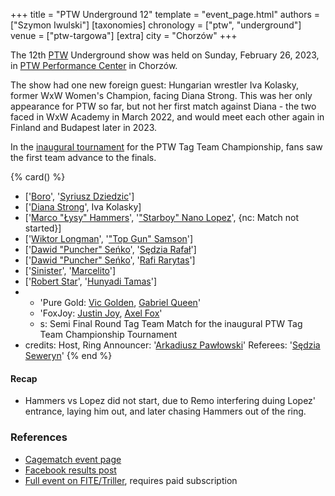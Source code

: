 +++
title = "PTW Underground 12"
template = "event_page.html"
authors = ["Szymon Iwulski"]
[taxonomies]
chronology = ["ptw", "underground"]
venue = ["ptw-targowa"]
[extra]
city = "Chorzów"
+++

The 12th [PTW](@/o/ptw.md) Underground show was held on Sunday, February 26, 2023, in [PTW Performance Center](@/v/ptw-targowa.md) in Chorzów.

The show had one new foreign guest: Hungarian wrestler Iva Kolasky, former WxW Women's Champion, facing Diana Strong. This was her only appearance for PTW so far, but not her first match against Diana - the two faced in WxW Academy in March 2022, and would meet each other again in Finland and Budapest later in 2023.

In the [inaugural tournament](https://www.facebook.com/PrimeTimeWrestlingPL/posts/pfbid02GPtR7do2nZYvFzc4jbRLnvhSRDkD9Z1rg7kAxAp3X8YPiEoWnLKqzV2wWiqjP9GSl) for the PTW Tag Team Championship, fans saw the first team advance to the finals.

{% card() %}
- ['[Boro](@/w/boro.md)', '[Syriusz Dziedzic](@/w/dziedzic.md)']
- ['[Diana Strong](@/w/diana-strong.md)', Iva Kolasky]
- ['[Marco "Łysy" Hammers](@/w/marco-hammers.md)', '["Starboy" Nano Lopez](@/w/nano-lopez.md)',
  {nc: Match not started}]
- ['[Wiktor Longman](@/w/wiktor-longman.md)', '["Top Gun" Samson](@/w/samson.md)']
- ['[Dawid "Puncher" Seńko](@/w/puncher.md)', '[Sędzia Rafał](@/w/sedzia-rafal.md)']
- ['[Dawid "Puncher" Seńko](@/w/puncher.md)', '[Rafi Rarytas](@/w/rafi.md)']
- ['[Sinister](@/w/sinister.md)', '[Marcelito](@/w/marcelito.md)']
- ['[Robert Star](@/w/robert-star.md)', '[Hunyadi Tamas](@/w/hunyadi-tamas.md)']
- - 'Pure Gold: [Vic Golden](@/w/vic-golden.md), [Gabriel Queen](@/w/gabriel-queen.md)'
  - 'FoxJoy: [Justin Joy](@/w/justin-joy.md), [Axel Fox](@/w/axel-fox.md)'
  - s: Semi Final Round Tag Team Match for the inaugural PTW Tag Team Championship
      Tournament
- credits:
    Host, Ring Announcer: '[Arkadiusz Pawłowski](@/w/pan-pawlowski.md)'
    Referees: '[Sędzia Seweryn](@/w/sedzia-seweryn.md)'
{% end %}

#### Recap

- Hammers vs Lopez did not start, due to Remo interfering duing Lopez' entrance, laying him out, and later chasing Hammers out of the ring.

### References

* [Cagematch event page](https://www.cagematch.net/?id=1&nr=358863)
* [Facebook results post](https://www.facebook.com/PrimeTimeWrestlingPL/posts/pfbid0kFyjthd2PbGBvzF8V5szNcW5zNMsKTogAF8wYWM7jfMWg9rQVoQhd43HP4rUSjxSl)
* [Full event on FITE/Triller](https://www.trillertv.com/watch/kinguin-ptw-underground-12/2pceo/), requires paid subscription
